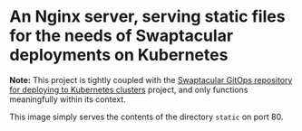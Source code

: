 # An Nginx server, serving static files for the needs of Swaptacular deployments on Kubernetes

**Note:** This project is tightly coupled with the [Swaptacular GitOps
repository for deploying to Kubernetes
clusters](https://github.com/swaptacular/swpt-k8s-config) project, and
only functions meaningfully within its context.

This image simply serves the contents of the directory `static` on
port 80.
